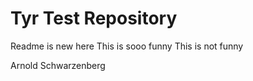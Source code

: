 # Tyr Test Repository
Readme is new here
This is sooo funny
This is not funny

Arnold Schwarzenberg
